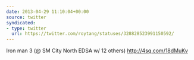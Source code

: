 ```yaml
---
date: 2013-04-29 11:10:04+00:00
source: twitter
syndicated:
- type: twitter
  url: https://twitter.com/roytang/statuses/328828523991150592/
---
```


Iron man 3 (@ SM City North EDSA w/ 12 others) http://4sq.com/18dMuKv
